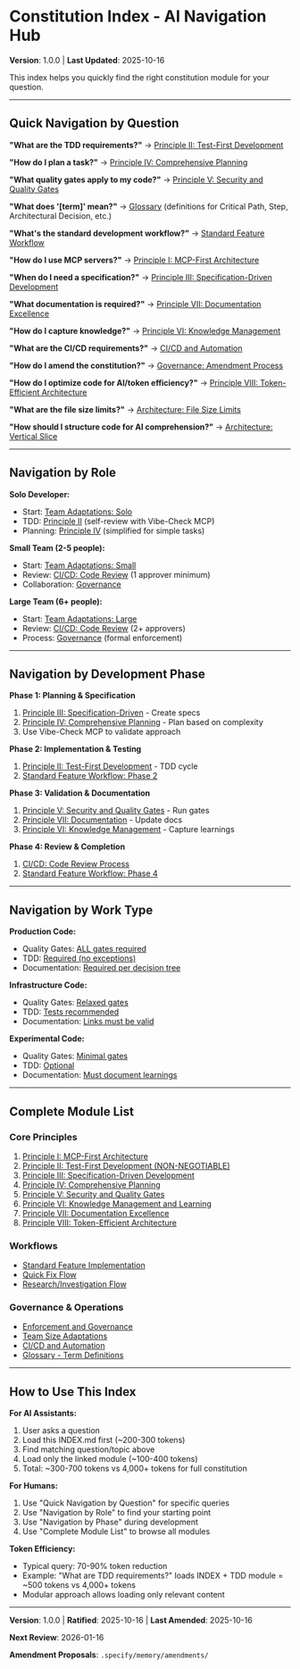 # Constitution Index - AI Navigation Hub

**Version**: 1.0.0 | **Last Updated**: 2025-10-16

This index helps you quickly find the right constitution module for your question.

---

## Quick Navigation by Question

**"What are the TDD requirements?"**
→ [Principle II: Test-First Development](principles/02-tdd.md)

**"How do I plan a task?"**
→ [Principle IV: Comprehensive Planning](principles/04-planning.md)

**"What quality gates apply to my code?"**
→ [Principle V: Security and Quality Gates](principles/05-quality-gates.md)

**"What does '[term]' mean?"**
→ [Glossary](glossary.md) (definitions for Critical Path, Step, Architectural Decision, etc.)

**"What's the standard development workflow?"**
→ [Standard Feature Workflow](workflows/standard-feature.md)

**"How do I use MCP servers?"**
→ [Principle I: MCP-First Architecture](principles/01-mcp-first.md)

**"When do I need a specification?"**
→ [Principle III: Specification-Driven Development](principles/03-spec-driven.md)

**"What documentation is required?"**
→ [Principle VII: Documentation Excellence](principles/07-documentation.md)

**"How do I capture knowledge?"**
→ [Principle VI: Knowledge Management](principles/06-knowledge.md)

**"What are the CI/CD requirements?"**
→ [CI/CD and Automation](cicd.md)

**"How do I amend the constitution?"**
→ [Governance: Amendment Process](governance.md#amendment-process)

**"How do I optimize code for AI/token efficiency?"**
→ [Principle VIII: Token-Efficient Architecture](principles/08-architecture.md)

**"What are the file size limits?"**
→ [Architecture: File Size Limits](principles/08-architecture.md#82-file-size-limits)

**"How should I structure code for AI comprehension?"**
→ [Architecture: Vertical Slice](principles/08-architecture.md#81-vertical-slice-architecture)

---

## Navigation by Role

**Solo Developer:**
- Start: [Team Adaptations: Solo](team-adaptations.md#solo-developer)
- TDD: [Principle II](principles/02-tdd.md) (self-review with Vibe-Check MCP)
- Planning: [Principle IV](principles/04-planning.md) (simplified for simple tasks)

**Small Team (2-5 people):**
- Start: [Team Adaptations: Small](team-adaptations.md#small-team-2-5-people)
- Review: [CI/CD: Code Review](cicd.md#code-review-process) (1 approver minimum)
- Collaboration: [Governance](governance.md)

**Large Team (6+ people):**
- Start: [Team Adaptations: Large](team-adaptations.md#large-team-6-people)
- Review: [CI/CD: Code Review](cicd.md#code-review-process) (2+ approvers)
- Process: [Governance](governance.md) (formal enforcement)

---

## Navigation by Development Phase

**Phase 1: Planning & Specification**
1. [Principle III: Specification-Driven](principles/03-spec-driven.md) - Create specs
2. [Principle IV: Comprehensive Planning](principles/04-planning.md) - Plan based on complexity
3. Use Vibe-Check MCP to validate approach

**Phase 2: Implementation & Testing**
1. [Principle II: Test-First Development](principles/02-tdd.md) - TDD cycle
2. [Standard Feature Workflow: Phase 2](workflows/standard-feature.md#phase-2-implementation--testing)

**Phase 3: Validation & Documentation**
1. [Principle V: Security and Quality Gates](principles/05-quality-gates.md) - Run gates
2. [Principle VII: Documentation](principles/07-documentation.md) - Update docs
3. [Principle VI: Knowledge Management](principles/06-knowledge.md) - Capture learnings

**Phase 4: Review & Completion**
1. [CI/CD: Code Review Process](cicd.md#code-review-process)
2. [Standard Feature Workflow: Phase 4](workflows/standard-feature.md#phase-4-review--completion)

---

## Navigation by Work Type

**Production Code:**
- Quality Gates: [ALL gates required](principles/05-quality-gates.md#production-code-all-gates-required)
- TDD: [Required (no exceptions)](principles/02-tdd.md)
- Documentation: [Required per decision tree](principles/07-documentation.md)

**Infrastructure Code:**
- Quality Gates: [Relaxed gates](principles/05-quality-gates.md#infrastructure-code-relaxed-gates)
- TDD: [Tests recommended](principles/02-tdd.md#work-type-requirements)
- Documentation: [Links must be valid](principles/07-documentation.md)

**Experimental Code:**
- Quality Gates: [Minimal gates](principles/05-quality-gates.md#experimental-code-minimal-gates)
- TDD: [Optional](principles/02-tdd.md#work-type-requirements)
- Documentation: [Must document learnings](principles/06-knowledge.md)

---

## Complete Module List

### Core Principles
1. [Principle I: MCP-First Architecture](principles/01-mcp-first.md)
2. [Principle II: Test-First Development (NON-NEGOTIABLE)](principles/02-tdd.md)
3. [Principle III: Specification-Driven Development](principles/03-spec-driven.md)
4. [Principle IV: Comprehensive Planning](principles/04-planning.md)
5. [Principle V: Security and Quality Gates](principles/05-quality-gates.md)
6. [Principle VI: Knowledge Management and Learning](principles/06-knowledge.md)
7. [Principle VII: Documentation Excellence](principles/07-documentation.md)
8. [Principle VIII: Token-Efficient Architecture](principles/08-architecture.md)

### Workflows
- [Standard Feature Implementation](workflows/standard-feature.md)
- [Quick Fix Flow](workflows/quick-fix.md)
- [Research/Investigation Flow](workflows/research.md)

### Governance & Operations
- [Enforcement and Governance](governance.md)
- [Team Size Adaptations](team-adaptations.md)
- [CI/CD and Automation](cicd.md)
- [Glossary - Term Definitions](glossary.md)

---

## How to Use This Index

**For AI Assistants:**
1. User asks a question
2. Load this INDEX.md first (~200-300 tokens)
3. Find matching question/topic above
4. Load only the linked module (~100-400 tokens)
5. Total: ~300-700 tokens vs 4,000+ tokens for full constitution

**For Humans:**
1. Use "Quick Navigation by Question" for specific queries
2. Use "Navigation by Role" to find your starting point
3. Use "Navigation by Phase" during development
4. Use "Complete Module List" to browse all modules

**Token Efficiency:**
- Typical query: 70-90% token reduction
- Example: "What are TDD requirements?" loads INDEX + TDD module = ~500 tokens vs 4,000+ tokens
- Modular approach allows loading only relevant content

---

**Version**: 1.0.0 | **Ratified**: 2025-10-16 | **Last Amended**: 2025-10-16

**Next Review**: 2026-01-16

**Amendment Proposals**: `.specify/memory/amendments/`
